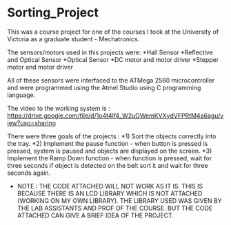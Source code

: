 # Sorting_Project

This was a course project for one of the courses I took at the University of Victoria as a graduate student - Mechatronics.

The sensors/motors used in this projects were:
    *Hall Sensor
    *Reflective and Optical Sensor
    *Optical Sensor
    *DC motor and motor driver
    *Stepper motor and motor driver
   
All of these sensors were interfaced to the ATMega 2560 microcontroller and were programmed using the Atmel Studio using C programming language.

The video to the working system is : https://drive.google.com/file/d/1o4t4lf4_W2uOWemKVXydVFPRtM4a6agu/view?usp=sharing

There were three goals of the projects :
      *1) Sort the objects correctly into the tray.
      *2) Implement the pause function - when button is pressed is pressed, system is paused and objects are displayed on the screen.
      *3) Implement the Ramp Down function - when function is pressed, wait for three seconds if object is detected on the belt sort it and wait for three seconds again. 

* NOTE : THE CODE ATTACHED WILL NOT WORK AS IT IS. THIS IS BECAUSE THERE IS AN LCD LIBRARY WHICH IS NOT ATTACHED (WORKING ON MY OWN LIBRARY). THE LIBRARY USED WAS GIVEN BY THE LAB ASSISTANTS AND PROF OF THE COURSE. BUT THE CODE ATTACHED CAN GIVE A BRIEF IDEA OF THE PROJECT.
